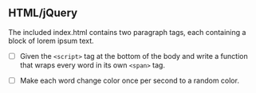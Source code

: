## HTML/jQuery
The included index.html contains two paragraph tags, each containing a block of lorem ipsum text.
* [ ] Given the `<script>` tag at the bottom of the body and write a function that wraps every word in its own `<span>` tag.
* [ ] Make each word change color once per second to a random color.

